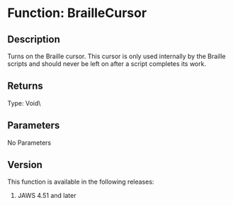 # Function: BrailleCursor

## Description

Turns on the Braille cursor. This cursor is only used internally by the
Braille scripts and should never be left on after a script completes its
work.

## Returns

Type: Void\

## Parameters

No Parameters

## Version

This function is available in the following releases:

1.  JAWS 4.51 and later
